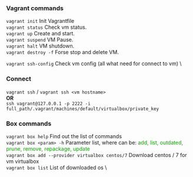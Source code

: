 ### Vagrant commands
`vagrant init` Init Vagrantfile \
`vagrant status` Check vm status. \
`vagrant up` Create and start. \
`vagrant suspend` VM Pause. \
`vagrant halt` VM shutdown. \
`vagrant destroy -f` Forse stop and delete VM.


`vagrant ssh-config` Check vm config (all what need for connect to vm) \

### Connect
`vagrant ssh` / `vagrant ssh <vm hostname>`  \
<b>OR</b> \
`ssh vagrant@127.0.0.1 -p 2222 -i full_path/.vagrant/machines/default/virtualbox/private_key`

### Box commands
`vagrant box help` Find out the list of commands \
`vagrant box <param> -h` Parameter list, where <param> can be: <span style="color: #10a006">add, list, outdated, prune, remove, repackage, update</span> \
`vagrant box add --provider virtualbox centos/7` Download centos / 7 for vm virtualbox \
`vagrant box list` List of downloaded os \
